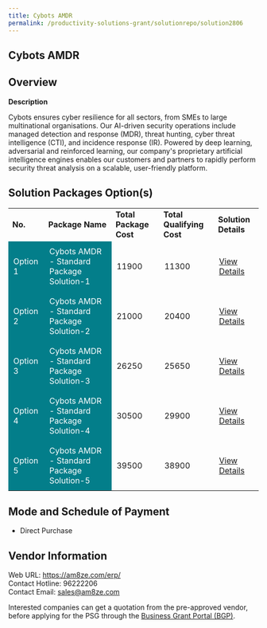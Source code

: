 ```yaml
---
title: Cybots AMDR
permalink: /productivity-solutions-grant/solutionrepo/solution2806
---
```


## Cybots AMDR

## Overview

**Description**

Cybots ensures cyber resilience for all sectors, from SMEs to large multinational organisations. Our AI-driven security operations include managed detection and response (MDR), threat hunting, cyber threat intelligence (CTI), and incidence response (IR). Powered by deep learning, adversarial and reinforced learning, our company's proprietary artificial intelligence engines enables our customers and partners to rapidly perform security threat analysis on a scalable, user-friendly platform.

## Solution Packages Option(s)

<table>
<tr>
<td><b>No.</b></td>
<td><b>Package Name</b></td>
<td><b>Total Package Cost</b></td>
<td><b>Total Qualifying Cost</b></td>
<td><b>Solution Details</b></td>
</tr>
<tr>
<td style='padding: 10px; background-color: #037E8A; color: #FFFFFF;'>Option 1</td>
<td style='padding: 10px; background-color: #037E8A; color: #FFFFFF;'>Cybots AMDR - Standard Package Solution-1</td>
<td style='padding: 10px;'>11900</td>
<td style='padding: 10px;'>11300</td>
<td style='padding: 10px;'><a href='https://www.gobusiness.gov.sg/images/psg/Cybots_AMDR_20210460_Desensitised_Annex_3_Part_1.pdf' target='_blank'>View Details</a></td>
</tr>
<tr>
<td style='padding: 10px; background-color: #037E8A; color: #FFFFFF;'>Option 2</td>
<td style='padding: 10px; background-color: #037E8A; color: #FFFFFF;'>Cybots AMDR - Standard Package Solution-2</td>
<td style='padding: 10px;'>21000</td>
<td style='padding: 10px;'>20400</td>
<td style='padding: 10px;'><a href='https://www.gobusiness.gov.sg/images/psg/Cybots_AMDR_20210460_Desensitised_Annex_3_Part_2.pdf' target='_blank'>View Details</a></td>
</tr>
<tr>
<td style='padding: 10px; background-color: #037E8A; color: #FFFFFF;'>Option 3</td>
<td style='padding: 10px; background-color: #037E8A; color: #FFFFFF;'>Cybots AMDR - Standard Package Solution-3</td>
<td style='padding: 10px;'>26250</td>
<td style='padding: 10px;'>25650</td>
<td style='padding: 10px;'><a href='https://www.gobusiness.gov.sg/images/psg/Cybots_AMDR_20210460_Desensitised_Annex_3_Part_3.pdf' target='_blank'>View Details</a></td>
</tr>
<tr>
<td style='padding: 10px; background-color: #037E8A; color: #FFFFFF;'>Option 4</td>
<td style='padding: 10px; background-color: #037E8A; color: #FFFFFF;'>Cybots AMDR - Standard Package Solution-4</td>
<td style='padding: 10px;'>30500</td>
<td style='padding: 10px;'>29900</td>
<td style='padding: 10px;'><a href='https://www.gobusiness.gov.sg/images/psg/Cybots_AMDR_20210460_Desensitised_Annex_3_Part_4.pdf' target='_blank'>View Details</a></td>
</tr>
<tr>
<td style='padding: 10px; background-color: #037E8A; color: #FFFFFF;'>Option 5</td>
<td style='padding: 10px; background-color: #037E8A; color: #FFFFFF;'>Cybots AMDR - Standard Package Solution-5</td>
<td style='padding: 10px;'>39500</td>
<td style='padding: 10px;'>38900</td>
<td style='padding: 10px;'><a href='https://www.gobusiness.gov.sg/images/psg/Cybots_AMDR_20210460_Desensitised_Annex_3_Part_5.pdf' target='_blank'>View Details</a></td>
</tr>
</table>

## Mode and Schedule of Payment

 - Direct Purchase

## Vendor Information

 Web URL: https://am8ze.com/erp/ <br>Contact Hotline: 96222206 <br>Contact Email: sales@am8ze.com <br>

Interested companies can get a quotation from the pre-approved vendor, before applying for the PSG through the <a href='https://www.businessgrants.gov.sg/' target='_blank' rel='noopener'>Business Grant Portal (BGP)</a>.

<script src="/jquery/resize-tables.js"></script>
